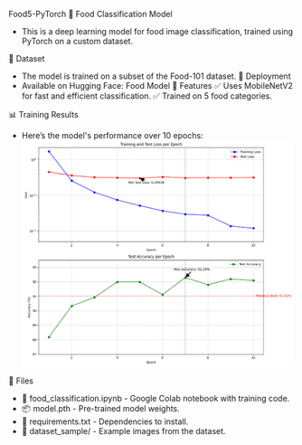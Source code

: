 Food5-PyTorch
🍔 Food Classification Model
- This is a deep learning model for food image classification, trained using PyTorch on a custom dataset.

📌 Dataset
- The model is trained on a subset of the Food-101 dataset.
🚀 Deployment
- Available on Hugging Face: Food Model
🔹 Features
✅ Uses MobileNetV2 for fast and efficient classification.
✅ Trained on 5 food categories.

📊 Training Results
- Here’s the model's performance over 10 epochs:
![Training Accuracy Results](results.png)

📂 Files
- 📜 food_classification.ipynb - Google Colab notebook with training code.
- 📦 model.pth - Pre-trained model weights.
- 📜 requirements.txt - Dependencies to install.
- 📂 dataset_sample/ - Example images from the dataset.
